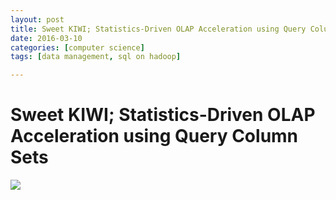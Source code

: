 ```yaml
---
layout: post
title: Sweet KIWI; Statistics-Driven OLAP Acceleration using Query Column Sets
date: 2016-03-10
categories: [computer science]
tags: [data management, sql on hadoop]

---
```


# Sweet KIWI; Statistics-Driven OLAP Acceleration using Query Column Sets 


![](http://sungsoo.github.com/images/edbt2016.png)